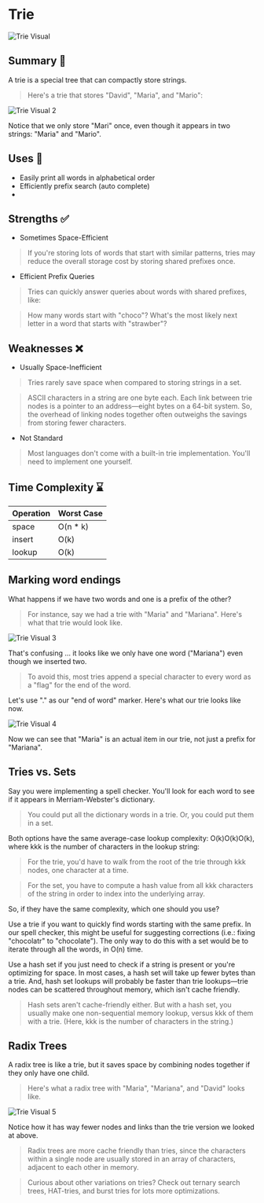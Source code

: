 # Trie

![Trie Visual](../../assets/images/trie_visual.svg)

## Summary :book:
A trie is a special tree that can compactly store strings. 
> Here's a trie that stores "David", "Maria", and "Mario": 

![Trie Visual 2](../../assets/images/trie_visual_2.svg)

Notice that we only store "Mari" once, even though it appears in two strings: "Maria" and "Mario". 

## Uses :scroll:
- Easily print all words in alphabetical order
- Efficiently prefix search (auto complete)
- 

## Strengths :white_check_mark:
- Sometimes Space-Efficient
> If you're storing lots of words that start with similar patterns, tries may reduce the overall storage cost by storing shared prefixes once. 
- Efficient Prefix Queries
> Tries can quickly answer queries about words with shared prefixes, like: 

> How many words start with "choco"? 
> What's the most likely next letter in a word that starts with "strawber"? 

## Weaknesses :x:
- Usually Space-Inefficient
> Tries rarely save space when compared to storing strings in a set. 

> ASCII characters in a string are one byte each. Each link between trie nodes is a pointer to an address—eight bytes on a 64-bit system. So, the overhead of linking nodes together often outweighs the savings from storing fewer characters. 

- Not Standard
> Most languages don't come with a built-in trie implementation. You'll need to implement one yourself. 

## Time Complexity :hourglass:
| Operation  |   Worst Case   |
| ---------- | -------------- |
| space      |    O(n * k)    |
| insert     |      O(k)      |
| lookup     |      O(k)      |

## Marking word endings 
What happens if we have two words and one is a prefix of the other? 
> For instance, say we had a trie with "Maria" and "Mariana". Here's what that trie would look like. 

![Trie Visual 3](../../assets/images/trie_visual_3.svg)

That's confusing ... it looks like we only have one word ("Mariana") even though we inserted two. 
> To avoid this, most tries append a special character to every word as a "flag" for the end of the word. 

Let's use "." as our "end of word" marker. Here's what our trie looks like now. 

![Trie Visual 4](../../assets/images/trie_visual_4.svg)

Now we can see that "Maria" is an actual item in our trie, not just a prefix for "Mariana". 

## Tries vs. Sets 
Say you were implementing a spell checker. You'll look for each word to see if it appears in Merriam-Webster's dictionary. 
> You could put all the dictionary words in a trie. Or, you could put them in a set. 

Both options have the same average-case lookup complexity: O(k)O(k)O(k), where kkk is the number of characters in the lookup string: 
> For the trie, you'd have to walk from the root of the trie through kkk nodes, one character at a time. 

> For the set, you have to compute a hash value from all kkk characters of the string in order to index into the underlying array. 

So, if they have the same complexity, which one should you use? 

Use a trie if you want to quickly find words starting with the same prefix. In our spell checker, this might be useful for suggesting corrections (i.e.: fixing "chocolatr" to "chocolate"). The only way to do this with a set would be to iterate through all the words, in O(n) time. 

Use a hash set if you just need to check if a string is present or you're optimizing for space. In most cases, a hash set will take up fewer bytes than a trie. And, hash set lookups will probably be faster than trie lookups—trie nodes can be scattered throughout memory, which isn't cache friendly. 
> Hash sets aren't cache-friendly either. But with a hash set, you usually make one non-sequential memory lookup, versus kkk of them with a trie. (Here, kkk is the number of characters in the string.) 

## Radix Trees 
A radix tree is like a trie, but it saves space by combining nodes together if they only have one child. 
> Here's what a radix tree with "Maria", "Mariana", and "David" looks like. 

![Trie Visual 5](../../assets/images/trie_visual_5.svg)

Notice how it has way fewer nodes and links than the trie version we looked at above. 
> Radix trees are more cache friendly than tries, since the characters within a single node are usually stored in an array of characters, adjacent to each other in memory. 

> Curious about other variations on tries? Check out ternary search trees, HAT-tries, and burst tries for lots more optimizations. 
